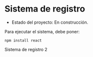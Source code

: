 <h1>Sistema de registro</h1>

- Estado del proyecto: En construcción.

Para ejecutar el sistema, debe poner: 

```npm install react```

Sistema de registro 2
